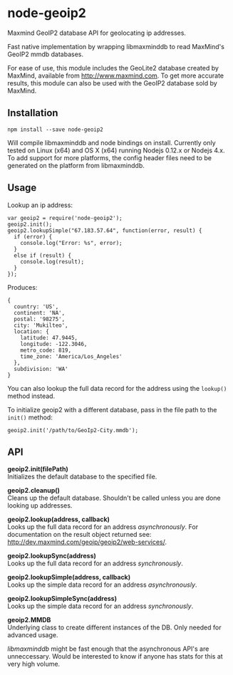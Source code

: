 # node-geoip2
Maxmind GeoIP2 database API for geolocating ip addresses.

Fast native implementation by wrapping libmaxminddb to read MaxMind's GeoIP2 mmdb databases.

For ease of use, this module includes the GeoLite2 database created by MaxMind, available from http://www.maxmind.com.  To get more accurate results, this module can also be used with the GeoIP2 database sold by MaxMind.

## Installation
`npm install --save node-geoip2`

Will compile libmaxminddb and node bindings on install.  Currently only tested on Linux (x64) and OS X (x64) running Nodejs 0.12.x or Nodejs 4.x.  To add support for more platforms, the config header files need to be generated on the platform from libmaxminddb.

## Usage
Lookup an ip address:
```
var geoip2 = require('node-geoip2');
geoip2.init();
geoip2.lookupSimple("67.183.57.64", function(error, result) {
  if (error) {
    console.log("Error: %s", error);
  }
  else if (result) {
    console.log(result);
  }
});
```
Produces:
```
{
  country: 'US',
  continent: 'NA',
  postal: '98275',
  city: 'Mukilteo',
  location: {
    latitude: 47.9445,
    longitude: -122.3046,
    metro_code: 819,
    time_zone: 'America/Los_Angeles'
  },
  subdivision: 'WA'
}
```

You can also lookup the full data record for the address using the `lookup()` method instead.

To initialize geoip2 with a different database, pass in the file path to the `init()` method:
```
geoip2.init('/path/to/GeoIp2-City.mmdb');
```

## API
**geoip2.init(filePath)**  
Initializes the default database to the specified file.

**geoip2.cleanup()**  
Cleans up the default database.  Shouldn't be called unless you are done looking up addresses.

**geoip2.lookup(address, callback)**  
Looks up the full data record for an address *asynchronously*.
For documentation on the result object returned see: http://dev.maxmind.com/geoip/geoip2/web-services/.

**geoip2.lookupSync(address)**  
Looks up the full data record for an address *synchronously*.

**geoip2.lookupSimple(address, callback)**  
Looks up the simple data record for an address *asynchronously*.

**geoip2.lookupSimpleSync(address)**  
Looks up the simple data record for an address *synchronously*.

**geoip2.MMDB**  
Underlying class to create different instances of the DB.  Only needed for advanced usage.

*libmaxminddb* might be fast enough that the asynchronous API's are unneccessary.  Would be interested to know if anyone has stats for this at very high volume.





